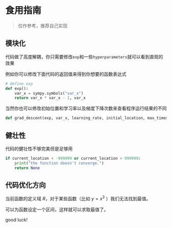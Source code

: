 # 食用指南
> 仅作参考，推荐自己实现
## 模块化
代码做了高度解耦，你只需要修改`exp`和一些`hyperparameters`就可以看到直观的效果

例如你可以修改下面代码的返回值来得到你想要的函数表达式
```python
# define exp
def exp():
    var_x = sympy.symbols("var_x")
    return var_x * var_x - 1, var_x
```
当然你也可以修改初始位置和学习率以及梯度下降次数来查看程序运行结果的不同
```python
def grad_descent(exp, var_x, learning_rate, initial_location, max_times=100):
```
## 健壮性
代码的健壮性不够完美但是足够用
```python
if current_location < -999999 or current_location > 999999:
    print("the function doesn't converge.")
    return None
```

## 代码优化方向
当前函数的定义域 $R$，对于某些函数（比如 $y=x^3$ ）我们无法找到最值。

可以为函数设定一个区间，这样就可以求取最值了。

good luck!